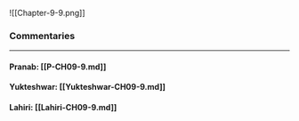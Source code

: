 ![[Chapter-9-9.png]]

### Commentaries

---

#### Pranab: [[P-CH09-9.md]]

#### Yukteshwar: [[Yukteshwar-CH09-9.md]]

#### Lahiri: [[Lahiri-CH09-9.md]]
